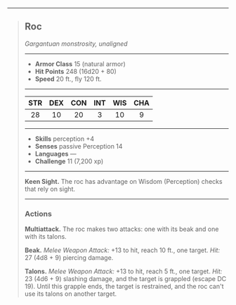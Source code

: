 ***
> ## Roc
> *Gargantuan monstrosity, unaligned*
> 
> ***
> 
> - **Armor Class** 15 (natural armor)
> - **Hit Points** 248 (16d20 + 80)
> - **Speed** 20 ft., fly 120 ft.
> 
> ***
> 
> |STR|DEX|CON|INT|WIS|CHA|
> |:---:|:---:|:---:|:---:|:---:|:---:|
> |28|10|20|3|10|9|
> 
> ***
> 
> - **Skills** perception +4
> - **Senses** passive Perception 14
> - **Languages** —
> - **Challenge** 11 (7,200 xp)
> 
> ***
> 
> **Keen Sight.** The roc has advantage on Wisdom (Perception) checks that rely on sight.
> 
> ***
> 
> ### Actions
> **Multiattack.** The roc makes two attacks: one with its beak and one with its talons.
> 
> **Beak.** *Melee Weapon Attack:* +13 to hit, reach 10 ft., one target. *Hit:* 27 (4d8 + 9) piercing damage.
> 
> **Talons.** *Melee Weapon Attack:* +13 to hit, reach 5 ft., one target. *Hit:* 23 (4d6 + 9) slashing damage, and the target is grappled (escape DC 19). Until this grapple ends, the target is restrained, and the roc can't use its talons on another target.
